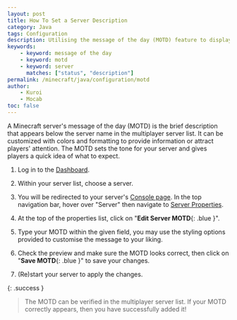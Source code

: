 ```yaml
---
layout: post
title: How To Set a Server Description
category: Java
tags: Configuration
description: Utilising the message of the day (MOTD) feature to display a description-like message in the multiplayer server list.
keywords:
    - keyword: message of the day
    - keyword: motd
    - keyword: server
      matches: ["status", "description"]
permalink: /minecraft/java/configuration/motd
author:
    - Kuroi
    - Mocab
toc: false
---
```


A Minecraft server's message of the day (MOTD) is the brief description that appears below the server name in the multiplayer server list. It can be customized with colors and formatting to provide information or attract players' attention. The MOTD sets the tone for your server and gives players a quick idea of what to expect.

1. Log in to the [Dashboard](https://client.falixnodes.net/).

2. Within your server list, choose a server.

3. You will be redirected to your server's [Console page](https://client.falixnodes.net/server/console). In the top navigation bar, hover over "Server" then navigate to [Server Properties](https://client.falixnodes.net/server/properties).

4. At the top of the properties list, click on "**Edit Server MOTD**{: .blue }".

5. Type your MOTD within the given field, you may use the styling options provided to customise the message to your liking.

6. Check the preview and make sure the MOTD looks correct, then click on "**Save MOTD**{: .blue }" to save your changes.

7. (Re)start your server to apply the changes.

{: .success }

> The MOTD can be verified in the multiplayer server list. If your MOTD correctly appears, then you have successfully added it!
